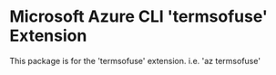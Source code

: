 Microsoft Azure CLI 'termsofuse' Extension
==========================================

This package is for the 'termsofuse' extension.
i.e. 'az termsofuse'
